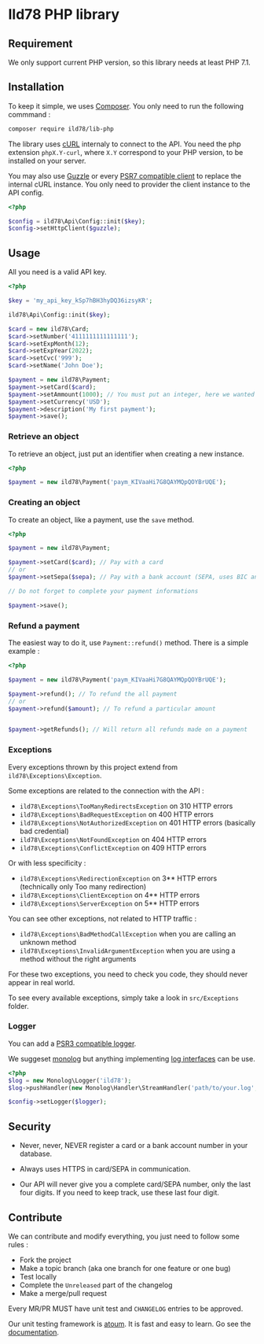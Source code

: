 # Ild78 PHP library

## Requirement

We only support current PHP version, so this library needs at least PHP 7.1.


## Installation

To keep it simple, we uses [Composer](http://getcomposer.org/).
You only need to run the following commmand :

```bash
composer require ild78/lib-php
```

The library uses [cURL](https://secure.php.net/manual/fr/book.curl.php) internaly to connect to the API.
You need the php extension `phpX.Y-curl`, where `X.Y` correspond to your PHP version, to be installed on your server.

You may also use [Guzzle](https://packagist.org/packages/guzzlehttp/guzzle)
or every [PSR7 compatible client](https://www.php-fig.org/psr/psr-7/) to replace the internal cURL instance.
You only need to provider the client instance to the API config.

```php
<?php

$config = ild78\Api\Config::init($key);
$config->setHttpClient($guzzle);
```


## Usage

All you need is a valid API key.

```php
<?php

$key = 'my_api_key_kSp7hBH3hyDQ36izsyKR';

ild78\Api\Config::init($key);

$card = new ild78\Card;
$card->setNumber('4111111111111111');
$card->setExpMonth(12);
$card->setExpYear(2022);
$card->setCvc('999');
$card->setName('John Doe');

$payment = new ild78\Payment;
$payment->setCard($card);
$payment->setAmmount(1000); // You must put an integer, here we wanted USD$10.00
$payment->setCurrency('USD');
$payment->description('My first payment');
$payment->save();
```


### Retrieve an object

To retrieve an object, just put an identifier when creating a new instance.

```php
<?php

$payment = new ild78\Payment('paym_KIVaaHi7G8QAYMQpQOYBrUQE');
```


### Creating an object

To create an object, like a payment, use the `save` method.

```php
<?php

$payment = new ild78\Payment;

$payment->setCard($card); // Pay with a card
// or
$payment->setSepa($sepa); // Pay with a bank account (SEPA, uses BIC and IBAN)

// Do not forget to complete your payment informations

$payment->save();
```


### Refund a payment

The easiest way to do it, use `Payment::refund()` method.
There is a simple example :

```php
<?php

$payment = new ild78\Payment('paym_KIVaaHi7G8QAYMQpQOYBrUQE');

$payment->refund(); // To refund the all payment
// or
$payment->refund($amount); // To refund a particular amount


$payment->getRefunds(); // Will return all refunds made on a payment
```


### Exceptions

Every exceptions thrown by this project extend from `ild78\Exceptions\Exception`.

Some exceptions are related to the connection with the API :
* `ild78\Exceptions\TooManyRedirectsException` on 310 HTTP errors
* `ild78\Exceptions\BadRequestException` on 400 HTTP errors
* `ild78\Exceptions\NotAuthorizedException` on 401 HTTP errors (basically bad credential)
* `ild78\Exceptions\NotFoundException` on 404 HTTP errors
* `ild78\Exceptions\ConflictException` on 409 HTTP errors

Or with less specificity :
* `ild78\Exceptions\RedirectionException` on 3** HTTP errors (technically only Too many redirection)
* `ild78\Exceptions\ClientException` on 4** HTTP errors
* `ild78\Exceptions\ServerException` on 5** HTTP errors


You can see other exceptions, not related to HTTP traffic :
* `ild78\Exceptions\BadMethodCallException` when you are calling an unknown method
* `ild78\Exceptions\InvalidArgumentException` when you are using a method without the right arguments

For these two exceptions, you need to check you code, they should never appear in real world.

To see every available exceptions, simply take a look in `src/Exceptions` folder.

### Logger

You can add a [PSR3 compatible logger](https://www.php-fig.org/psr/psr-3/).

We suggeset [monolog](https://seldaek.github.io/monolog/) but anything implementing
[log interfaces](https://github.com/php-fig/log) can be use.

```php
<?php
$log = new Monolog\Logger('ild78');
$log->pushHandler(new Monolog\Handler\StreamHandler('path/to/your.log', Monolog\Logger::INFO));

$config->setLogger($logger);
```


## Security

* Never, never, NEVER register a card or a bank account number in your database.

* Always uses HTTPS in card/SEPA in communication.

* Our API will never give you a complete card/SEPA number, only the last four digits.
If you need to keep track, use these last four digit.


## Contribute

We can contribute and modify everything, you just need to follow some rules :
* Fork the project
* Make a topic branch (aka one branch for one feature or one bug)
* Test locally
* Complete the `Unreleased` part of the changelog
* Make a merge/pull request

Every MR/PR MUST have unit test and `CHANGELOG` entries to be approved.

Our unit testing framework is [atoum](http://atoum.org/).
It is fast and easy to learn.
Go see the [documentation](http://docs.atoum.org/en/latest/).
